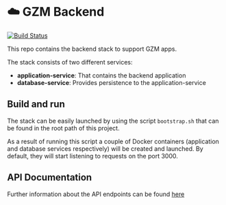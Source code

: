 # ☁️ GZM Backend
[![Build Status](https://travis-ci.org/gzm-stack/backend.svg?branch=master)](https://travis-ci.org/gzm-stack/backend)

This repo contains the backend stack to support GZM apps.

The stack consists of two different services:

- **application-service**: That contains the backend application
- **database-service**: Provides persistence to the application-service

## Build and run

The stack can be easily launched by using the script `bootstrap.sh` that can be found in the root path of this project. 

As a result of running this script a couple of Docker containers (application and database services respectively) will be created and launched. By default, they will start listening to requests on the port 3000.

## API Documentation

Further information about the API endpoints can be found [here](./docs/index.md)
